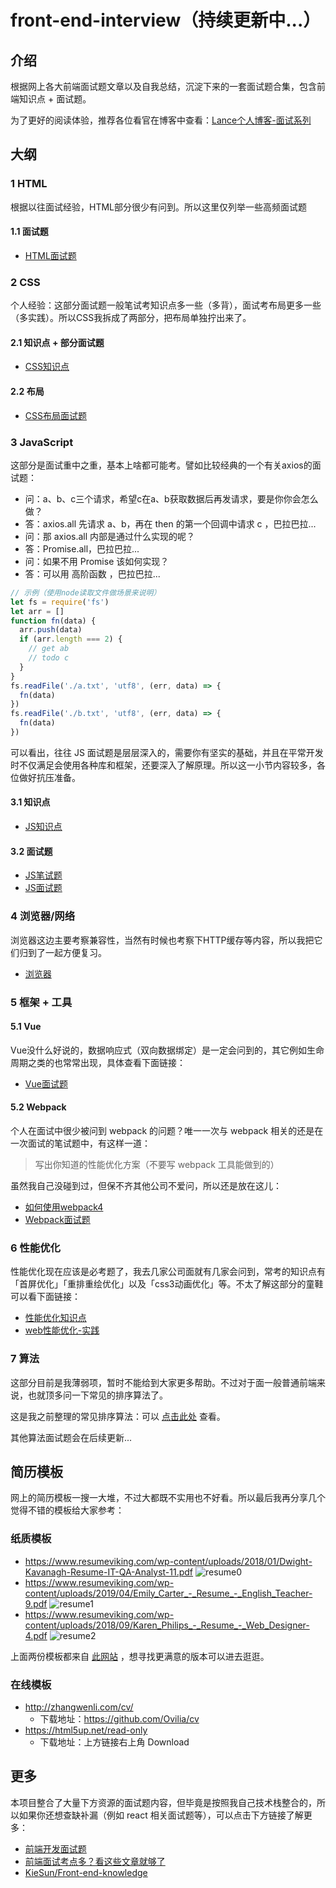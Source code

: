 # front-end-interview（持续更新中...）

## 介绍

根据网上各大前端面试题文章以及自我总结，沉淀下来的一套面试题合集，包含前端知识点 + 面试题。

为了更好的阅读体验，推荐各位看官在博客中查看：[Lance个人博客-面试系列](https://evestorm.github.io/posts/46036/)

## 大纲

### 1 HTML

根据以往面试经验，HTML部分很少有问到。所以这里仅列举一些高频面试题

#### 1.1 面试题

- [HTML面试题](./HTML面试题.md)

### 2 CSS

个人经验：这部分面试题一般笔试考知识点多一些（多背），面试考布局更多一些（多实践）。所以CSS我拆成了两部分，把布局单独拧出来了。

#### 2.1 知识点 + 部分面试题

- [CSS知识点](./CSS.md)

#### 2.2 布局

- [CSS布局面试题](./CSS布局.md)

### 3 JavaScript

这部分是面试重中之重，基本上啥都可能考。譬如比较经典的一个有关axios的面试题：

- 问：a、b、c三个请求，希望c在a、b获取数据后再发请求，要是你你会怎么做？
- 答：axios.all 先请求 a、b，再在 then 的第一个回调中请求 c ，巴拉巴拉...
- 问：那 axios.all 内部是通过什么实现的呢？
- 答：Promise.all，巴拉巴拉...
- 问：如果不用 Promise 该如何实现？
- 答：可以用 高阶函数 ，巴拉巴拉...

```js
// 示例（使用node读取文件做场景来说明）
let fs = require('fs')
let arr = []
function fn(data) {
  arr.push(data)
  if (arr.length === 2) {
    // get ab
    // todo c
  }
}
fs.readFile('./a.txt', 'utf8', (err, data) => {
  fn(data)
})
fs.readFile('./b.txt', 'utf8', (err, data) => {
  fn(data)
})
```

可以看出，往往 JS 面试题是层层深入的，需要你有坚实的基础，并且在平常开发时不仅满足会使用各种库和框架，还要深入了解原理。所以这一小节内容较多，各位做好抗压准备。

#### 3.1 知识点

- [JS知识点](./JavaScript知识点.md)

#### 3.2 面试题

- [JS笔试题](./JS笔试题.md)
- [JS面试题](./JS面试题.md)

### 4 浏览器/网络

浏览器这边主要考察兼容性，当然有时候也考察下HTTP缓存等内容，所以我把它们归到了一起方便复习。

- [浏览器](./浏览器.md)

### 5 框架 + 工具

#### 5.1 Vue

Vue没什么好说的，数据响应式（双向数据绑定）是一定会问到的，其它例如生命周期之类的也常常出现，具体查看下面链接：

- [Vue面试题](./Vue面试题.md)

#### 5.2 Webpack

个人在面试中很少被问到 webpack 的问题？唯一一次与 webpack 相关的还是在一次面试的笔试题中，有这样一道：

> 写出你知道的性能优化方案（不要写 webpack 工具能做到的）

虽然我自己没碰到过，但保不齐其他公司不爱问，所以还是放在这儿：

- [如何使用webpack4](https://evestorm.github.io/posts/47462/)
- [Webpack面试题](./Webpack面试题.md)

### 6 性能优化

性能优化现在应该是必考题了，我去几家公司面就有几家会问到，常考的知识点有「首屏优化」「重排重绘优化」以及「css3动画优化」等。不太了解这部分的童鞋可以看下面链接：

- [性能优化知识点](./性能优化知识点.md)
- [web性能优化-实践](https://evestorm.github.io/posts/47143/)

### 7 算法

这部分目前是我薄弱项，暂时不能给到大家更多帮助。不过对于面一般普通前端来说，也就顶多问一下常见的排序算法了。

这是我之前整理的常见排序算法：可以 [点击此处](https://evestorm.github.io/posts/59937/) 查看。

其他算法面试题会在后续更新...

## 简历模板

网上的简历模板一搜一大堆，不过大都既不实用也不好看。所以最后我再分享几个觉得不错的模板给大家参考：

### 纸质模板

- https://www.resumeviking.com/wp-content/uploads/2018/01/Dwight-Kavanagh-Resume-IT-QA-Analyst-11.pdf
  ![resume0](https://gitee.com/evestorm/various_resources/raw/master/%E7%AE%80%E5%8E%86/resume0.png)
- https://www.resumeviking.com/wp-content/uploads/2019/04/Emily_Carter_-_Resume_-_English_Teacher-9.pdf
  ![resume1](https://gitee.com/evestorm/various_resources/raw/master/%E7%AE%80%E5%8E%86/resume1.png)
- https://www.resumeviking.com/wp-content/uploads/2018/09/Karen_Philips_-_Resume_-_Web_Designer-4.pdf
  ![resume2](https://gitee.com/evestorm/various_resources/raw/master/%E7%AE%80%E5%8E%86/resume2.png)

上面两份模板都来自 [此网站](https://www.resumeviking.com/templates/) ，想寻找更满意的版本可以进去逛逛。

### 在线模板

- http://zhangwenli.com/cv/
  - 下载地址：https://github.com/Ovilia/cv
- https://html5up.net/read-only
  - 下载地址：上方链接右上角 Download

## 更多

本项目整合了大量下方资源的面试题内容，但毕竟是按照我自己技术栈整合的，所以如果你还想查缺补漏（例如 react 相关面试题等），可以点击下方链接了解更多：

- [前端开发面试题](https://github.com/markyun/My-blog/tree/master/Front-end-Developer-Questions/Questions-and-Answers)
- [前端面试考点多？看这些文章就够了](https://juejin.im/post/5aae076d6fb9a028cc6100a9)
- [KieSun/Front-end-knowledge](https://github.com/KieSun/Front-end-knowledge)